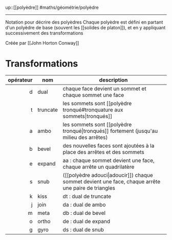 up::[[polyèdre]]
#maths/géométrie/polyèdre

----
Notation pour décrire des polyèdres
Chaque polyèdre est défini en partant d'un polyèdre de base (souvent les [[solides de platon]]), et en y appliquant successivement des transformations

Créée par [[John Horton Conway]]

# Transformations

| opérateur | nom      | description                                                                                         |
| ---------:| -------- | --------------------------------------------------------------------------------------------------- |
|         d | dual     | chaque face devient un sommet et chaque sommet une face                                             |
|         t | truncate | les sommets sont [[polyèdre tronqué#tronquature aux sommets\|tronqués]]                             |
|         a | ambo     | les sommets sont [[polyèdre tronqué\|tronqués]] fortement (jusqu'au milieu des arrêtes)             |
|         b | bevel    | des nouvelles faces sont ajoutées à la place des arrêtes et des sommets                             |
|         e | expand   | aa : chaque sommet devient une face, chaque arrête un quadrilatère                                  |
|         s | snub     | ([[polyèdre adouci\|adoucir]]) chaque sommet devient une face, chaque arrête une paire de triangles |
|         k | kiss     | dt : dual de truncate                                                                               |
|         j | join     | da : dual de ambo                                                                                   |
|         m | meta     | db : dual de bevel                                                                                  |
|         o | ortho    | de : dual de expand                                                                                 |
|         g | gyro     | ds : dual de snub                                                                                   |
